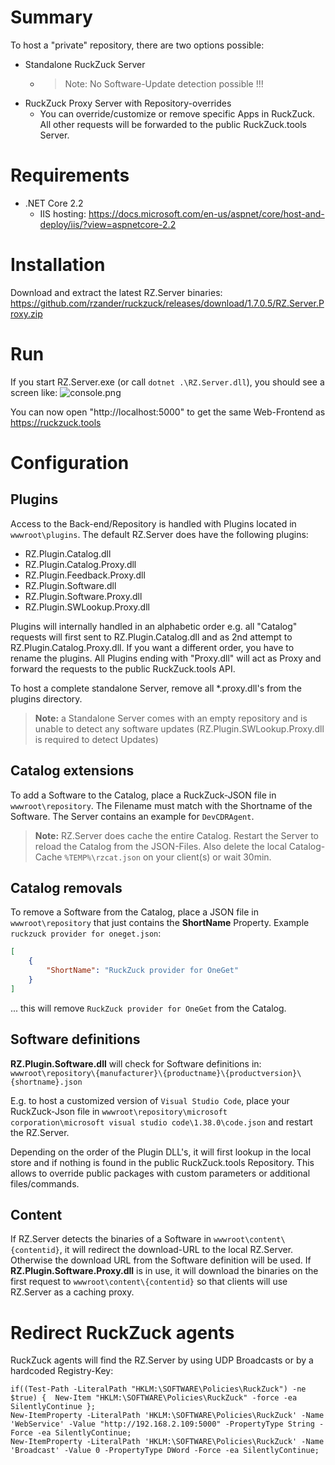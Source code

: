 # Summary
To host a "private" repository, there are two options possible:
* Standalone RuckZuck Server
  * >Note: No Software-Update detection possible !!!
* RuckZuck Proxy Server with Repository-overrides
  * You can override/customize or remove specific Apps in RuckZuck. All other requests will be forwarded to the public RuckZuck.tools Server.

# Requirements
* .NET Core 2.2
  * IIS hosting: https://docs.microsoft.com/en-us/aspnet/core/host-and-deploy/iis/?view=aspnetcore-2.2
# Installation
Download and extract the latest RZ.Server binaries: https://github.com/rzander/ruckzuck/releases/download/1.7.0.5/RZ.Server.Proxy.zip

# Run
If you start RZ.Server.exe (or call ```dotnet .\RZ.Server.dll```), you should see a screen like:
![console.png](https://user-images.githubusercontent.com/11909453/64550526-669f0080-d333-11e9-8d5b-0519db1bec18.png)

You can now open "http://localhost:5000" to get the same Web-Frontend as https://ruckzuck.tools  

# Configuration
## Plugins
Access to the Back-end/Repository is handled with Plugins located in ```wwwroot\plugins```. The default RZ.Server does have the following plugins:
- RZ.Plugin.Catalog.dll
- RZ.Plugin.Catalog.Proxy.dll
- RZ.Plugin.Feedback.Proxy.dll
- RZ.Plugin.Software.dll
- RZ.Plugin.Software.Proxy.dll
- RZ.Plugin.SWLookup.Proxy.dll

Plugins will internally handled in an alphabetic order e.g. all "Catalog" requests will first sent to RZ.Plugin.Catalog.dll and as 2nd attempt to RZ.Plugin.Catalog.Proxy.dll. If you want a different order, you have to rename the plugins.
All Plugins ending with "Proxy.dll" will act as Proxy and forward the requests to the public RuckZuck.tools API.

To host a complete standalone Server, remove all *.proxy.dll's from the plugins directory. 
>**Note:** a Standalone Server comes with an empty repository and is unable to detect any software updates (RZ.Plugin.SWLookup.Proxy.dll is required to detect Updates)

## Catalog extensions
To add a Software to the Catalog, place a RuckZuck-JSON file in ```wwwroot\repository```. The Filename must match with the Shortname of the Software. The Server contains an example for ```DevCDRAgent```.
>**Note:** RZ.Server does cache the entire Catalog. Restart the Server to reload the Catalog from the JSON-Files. Also delete the local Catalog-Cache ```%TEMP%\rzcat.json``` on your client(s) or wait 30min. 

## Catalog removals
To remove a Software from the Catalog, place a JSON file in ```wwwroot\repository``` that just contains the **ShortName** Property.
Example ```ruckzuck provider for oneget.json```:
```JSON
[
    {
        "ShortName": "RuckZuck provider for OneGet"
    }
]
```
... this will remove ```RuckZuck provider for OneGet``` from the Catalog.

## Software definitions
**RZ.Plugin.Software.dll** will check for Software definitions in: ```wwwroot\repository\{manufacturer}\{productname}\{productversion}\{shortname}.json```

E.g. to host a customized version of ```Visual Studio Code```, place your RuckZuck-Json file in ```wwwroot\repository\microsoft corporation\microsoft visual studio code\1.38.0\code.json``` 
and restart the RZ.Server. 

Depending on the order of the Plugin DLL's, it will first lookup in the local store and if nothing is found in the public RuckZuck.tools Repository. This allows to override public packages with custom parameters or additional files/commands.

## Content
If RZ.Server detects the binaries of a Software in ```wwwroot\content\{contentid}```, it will redirect the download-URL to the local RZ.Server. Otherwise the download URL from the Software definition will be used. 
If **RZ.Plugin.Software.Proxy.dll** is in use, it will download the binaries on the first request to ```wwwroot\content\{contentid}``` so that clients will use RZ.Server as a caching proxy.

# Redirect RuckZuck agents
RuckZuck agents will find the RZ.Server by using UDP Broadcasts or by a hardcoded Registry-Key:
```
if((Test-Path -LiteralPath "HKLM:\SOFTWARE\Policies\RuckZuck") -ne $true) {  New-Item "HKLM:\SOFTWARE\Policies\RuckZuck" -force -ea SilentlyContinue };
New-ItemProperty -LiteralPath 'HKLM:\SOFTWARE\Policies\RuckZuck' -Name 'WebService' -Value "http://192.168.2.109:5000" -PropertyType String -Force -ea SilentlyContinue;
New-ItemProperty -LiteralPath 'HKLM:\SOFTWARE\Policies\RuckZuck' -Name 'Broadcast' -Value 0 -PropertyType DWord -Force -ea SilentlyContinue;
```